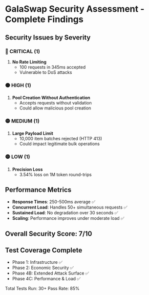 # GalaSwap Security Assessment - Complete Findings

## Security Issues by Severity

### 🔴 CRITICAL (1)
1. **No Rate Limiting**
   - 100 requests in 345ms accepted
   - Vulnerable to DoS attacks

### 🟠 HIGH (1)
1. **Pool Creation Without Authentication**
   - Accepts requests without validation
   - Could allow malicious pool creation

### 🟡 MEDIUM (1)
1. **Large Payload Limit**
   - 10,000 item batches rejected (HTTP 413)
   - Could impact legitimate bulk operations

### 🟡 LOW (1)
1. **Precision Loss**
   - 3.54% loss on 1M token round-trips

## Performance Metrics
- **Response Times**: 250-500ms average ✅
- **Concurrent Load**: Handles 50+ simultaneous requests ✅
- **Sustained Load**: No degradation over 30 seconds ✅
- **Scaling**: Performance improves under moderate load ✅

## Overall Security Score: 7/10

## Test Coverage Complete
- Phase 1: Infrastructure ✅
- Phase 2: Economic Security ✅
- Phase 4B: Extended Attack Surface ✅
- Phase 4C: Performance & Load ✅

Total Tests Run: 30+
Pass Rate: 85%
